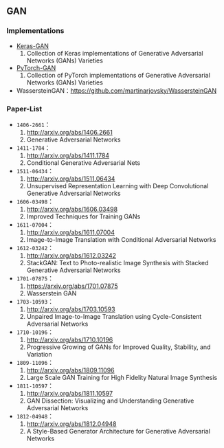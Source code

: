 ## GAN

### Implementations

- [Keras-GAN](https://github.com/eriklindernoren/Keras-GAN)
    1. Collection of Keras implementations of Generative Adversarial Networks (GANs) Varieties
- [PyTorch-GAN](https://github.com/eriklindernoren/PyTorch-GAN)
    1. Collection of PyTorch implementations of Generative Adversarial Networks (GANs) Varieties
- WassersteinGAN：https://github.com/martinarjovsky/WassersteinGAN

### Paper-List

- `1406-2661`：
    1. http://arxiv.org/abs/1406.2661
    2. Generative Adversarial Networks
- `1411-1784`：
    1. http://arxiv.org/abs/1411.1784
    2. Conditional Generative Adversarial Nets
- `1511-06434`：
    1. http://arxiv.org/abs/1511.06434
    2. Unsupervised Representation Learning with Deep Convolutional Generative Adversarial Networks
- `1606-03498`：
    1. http://arxiv.org/abs/1606.03498
    2. Improved Techniques for Training GANs
- `1611-07004`：
    1. http://arxiv.org/abs/1611.07004
    2. Image-to-Image Translation with Conditional Adversarial Networks
- `1612-03242`：
    1. http://arxiv.org/abs/1612.03242
    2. StackGAN: Text to Photo-realistic Image Synthesis with Stacked Generative Adversarial Networks
- `1701-07875`：
    1. https://arxiv.org/abs/1701.07875
    2. Wasserstein GAN
- `1703-10593`：
    1. http://arxiv.org/abs/1703.10593
    2. Unpaired Image-to-Image Translation using Cycle-Consistent Adversarial Networks
- `1710-10196`：
    1. http://arxiv.org/abs/1710.10196
    2. Progressive Growing of GANs for Improved Quality, Stability, and Variation
- `1809-11096`：
    1. http://arxiv.org/abs/1809.11096
    2. Large Scale GAN Training for High Fidelity Natural Image Synthesis
- `1811-10597`：
    1. http://arxiv.org/abs/1811.10597
    2. GAN Dissection: Visualizing and Understanding Generative Adversarial Networks
- `1812-04948`：
    1. http://arxiv.org/abs/1812.04948
    2. A Style-Based Generator Architecture for Generative Adversarial Networks
